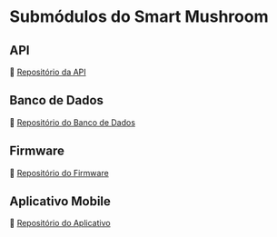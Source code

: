 # Submódulos do Smart Mushroom

## API
📌 [Repositório da API](https://github.com/luizEduCode/smartmushroom-api)

## Banco de Dados
📌 [Repositório do Banco de Dados](https://github.com/luizEduCode/smartmushroom-db)

## Firmware
📌 [Repositório do Firmware](https://github.com/luizEduCode/smartmushroom-firmware)

## Aplicativo Mobile
📌 [Repositório do Aplicativo](https://github.com/luizEduCode/smartmushroom-app)
